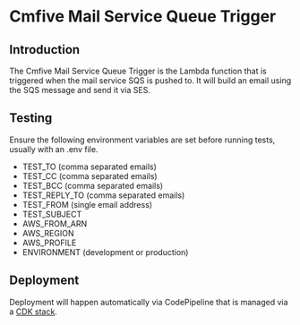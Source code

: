 # Cmfive Mail Service Queue Trigger

## Introduction
The Cmfive Mail Service Queue Trigger is the Lambda function that is triggered when the mail service SQS is pushed to. It will
build an email using the SQS message and send it via SES.

## Testing
Ensure the following environment variables are set before running tests, usually with an .env file.

* TEST_TO (comma separated emails)
* TEST_CC (comma separated emails)
* TEST_BCC (comma separated emails)
* TEST_REPLY_TO (comma separated emails)
* TEST_FROM (single email address)
* TEST_SUBJECT
* AWS_FROM_ARN
* AWS_REGION
* AWS_PROFILE
* ENVIRONMENT (development or production)

## Deployment
Deployment will happen automatically via CodePipeline that is managed via a [CDK stack](https://github.com/2pisoftware/Cmfive-Mail-Service-CDK).